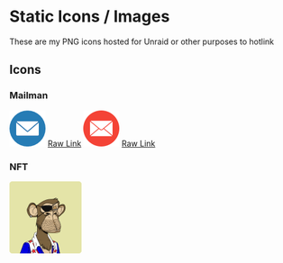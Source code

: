 # Static Icons / Images

These are my PNG icons hosted for Unraid or other purposes to hotlink

## Icons

### Mailman
![Mailman Blue](https://raw.githubusercontent.com/jnew00/static-icons/main/email-envelope-blue-64px.png)
[Raw Link](https://raw.githubusercontent.com/jnew00/static-icons/main/email-envelope-blue-64px.png)
![Mailman Red](https://raw.githubusercontent.com/jnew00/static-icons/main/email-envelope-red-64px.png)
[Raw Link](https://raw.githubusercontent.com/jnew00/static-icons/main/email-envelope-red-64px.png)

### NFT

<a href="https://raw.githubusercontent.com/jnew00/static-icons/main/ape-hi-rez.png">
  <img src="https://raw.githubusercontent.com/jnew00/static-icons/main/ape-hi-rez.png" width="128">
</a>